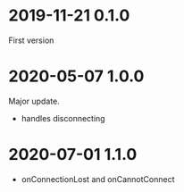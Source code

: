 # 2019-11-21 0.1.0

First version

# 2020-05-07 1.0.0

Major update.

- handles disconnecting

# 2020-07-01 1.1.0

- onConnectionLost and onCannotConnect
